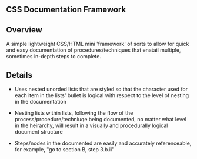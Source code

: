 CSS Documentation Framework
---------------------------

## Overview

A simple lightweight CSS/HTML mini 'framework' of sorts to allow for quick and easy documentation of procedures/techniques that enatail multiple, sometimes in-depth steps to complete.

## Details

* Uses nested unorded lists that are styled so that the character used for each item in the lists' bullet is logical with respect to the level of nesting in the documentation

* Nesting lists within lists, following the flow of the process/procedure/techniuqe being documented, no matter what level in the heirarchy, will result in a visually and procedurally logical document structure

* Steps/nodes in the documented are easily and accurately referenceable, for example, "go to section B, step 3.b.ii"

